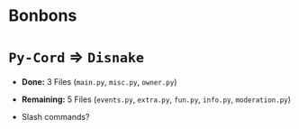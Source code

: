 # Bonbons

# `Py-Cord` => `Disnake`
- **Done:** 3 Files (`main.py`, `misc.py`, `owner.py`)
 
- **Remaining:** 5 Files (`events.py`, `extra.py`, `fun.py`, `info.py`, `moderation.py`)

- Slash commands?
